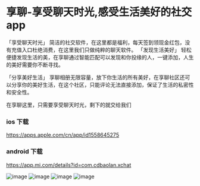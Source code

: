 # 享聊-享受聊天时光,感受生活美好的社交app

「享受聊天时光」
简洁的社交软件，在这里都是福利，每天签到领现金红包，没有充值入口杜绝消费，在这里我们只做纯粹的聊天软件。
「发现生活美好」
轻松便捷发现生活的美，在享聊通过智能匹配可以发现和你投缘的人，一键添加，人生的美好需要你不断寻找。

「分享美好生活」
享聊相册无限容量，放下你生活的所有美好，在享聊社区还可以分享你的美好生活，在这个社区，只能评论无法直接添加，保证了生活的私密性和安全性。

在享聊这里，只需要享受聊天时光，剩下的就交给我们

### ios 下载
 https://apps.apple.com/cn/app/id1558645275

### android 下载
https://app.mi.com/details?id=com.cdbaolan.xchat



![image](https://user-images.githubusercontent.com/6111056/129543978-256613aa-1c27-43ad-bbc2-3c5cf457d653.png)
![image](https://user-images.githubusercontent.com/6111056/129544003-d1b55acb-4149-444d-bf3c-138cc47b2bb9.png)
![image](https://user-images.githubusercontent.com/6111056/129544019-51bd91f2-044d-489a-bd04-9fe5115ca4d8.png)
![image](https://user-images.githubusercontent.com/6111056/129544036-c15a0488-baa1-4e15-83fe-2af7a32a046c.png)





